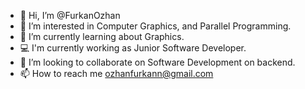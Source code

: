 - 👋 Hi, I’m @FurkanOzhan
- 👀 I’m interested in Computer Graphics, and Parallel Programming.
- 🌱 I’m currently learning about Graphics.
- 💻 I'm currently working as Junior Software Developer.
- 💞️ I’m looking to collaborate on Software Development on backend.
- 📫 How to reach me ozhanfurkann@gmail.com

<!---
FurkanOzhan/FurkanOzhan is a ✨ special ✨ repository because its `README.md` (this file) appears on your GitHub profile.
You can click the Preview link to take a look at your changes.
--->
